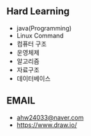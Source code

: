 ## Hard Learning

- java(Programming)
- Linux Command
- 컴퓨터 구조
- 운영체제
- 알고리즘
- 자료구조
- 데이터베이스

## EMAIL

- ahw24033@naver.com
- https://www.draw.io/
